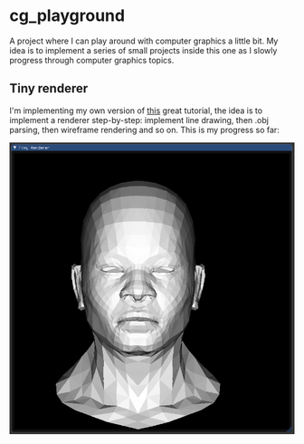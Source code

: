 # cg_playground
A project where I can play around with computer graphics a little bit.
My idea is to implement a series of small projects inside this one as I slowly 
progress through computer graphics topics.

## Tiny renderer
I'm implementing my own version of [this](https://github.com/ssloy/tinyrenderer/wiki) great tutorial, the idea is
to implement a renderer step-by-step: implement line drawing, then .obj parsing, then wireframe rendering and so on.
This is my progress so far:


![Progress](resources/progress/progress4.png)
